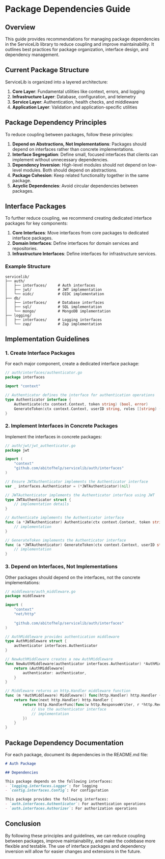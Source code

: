 # Package Dependencies Guide

## Overview

This guide provides recommendations for managing package dependencies in the ServiceLib library to reduce coupling and improve maintainability. It outlines best practices for package organization, interface design, and dependency management.

## Current Package Structure

ServiceLib is organized into a layered architecture:

1. **Core Layer**: Fundamental utilities like context, errors, and logging
2. **Infrastructure Layer**: Database, configuration, and telemetry
3. **Service Layer**: Authentication, health checks, and middleware
4. **Application Layer**: Validation and application-specific utilities

## Package Dependency Principles

To reduce coupling between packages, follow these principles:

1. **Depend on Abstractions, Not Implementations**: Packages should depend on interfaces rather than concrete implementations.
2. **Interface Segregation**: Define small, focused interfaces that clients can implement without unnecessary dependencies.
3. **Dependency Inversion**: High-level modules should not depend on low-level modules. Both should depend on abstractions.
4. **Package Cohesion**: Keep related functionality together in the same package.
5. **Acyclic Dependencies**: Avoid circular dependencies between packages.

## Interface Packages

To further reduce coupling, we recommend creating dedicated interface packages for key components:

1. **Core Interfaces**: Move interfaces from core packages to dedicated interface packages.
2. **Domain Interfaces**: Define interfaces for domain services and repositories.
3. **Infrastructure Interfaces**: Define interfaces for infrastructure services.

### Example Structure

```
servicelib/
├── auth/
│   ├── interfaces/     # Auth interfaces
│   ├── jwt/            # JWT implementation
│   └── oidc/           # OIDC implementation
├── db/
│   ├── interfaces/     # Database interfaces
│   ├── sql/            # SQL implementation
│   └── mongo/          # MongoDB implementation
├── logging/
│   ├── interfaces/     # Logging interfaces
│   └── zap/            # Zap implementation
```

## Implementation Guidelines

### 1. Create Interface Packages

For each major component, create a dedicated interface package:

```go
// auth/interfaces/authenticator.go
package interfaces

import "context"

// Authenticator defines the interface for authentication operations
type Authenticator interface {
    Authenticate(ctx context.Context, token string) (bool, error)
    GenerateToken(ctx context.Context, userID string, roles []string) (string, error)
}
```

### 2. Implement Interfaces in Concrete Packages

Implement the interfaces in concrete packages:

```go
// auth/jwt/jwt_authenticator.go
package jwt

import (
    "context"
    "github.com/abitofhelp/servicelib/auth/interfaces"
)

// Ensure JWTAuthenticator implements the Authenticator interface
var _ interfaces.Authenticator = (*JWTAuthenticator)(nil)

// JWTAuthenticator implements the Authenticator interface using JWT
type JWTAuthenticator struct {
    // implementation details
}

// Authenticate implements the Authenticator interface
func (a *JWTAuthenticator) Authenticate(ctx context.Context, token string) (bool, error) {
    // implementation
}

// GenerateToken implements the Authenticator interface
func (a *JWTAuthenticator) GenerateToken(ctx context.Context, userID string, roles []string) (string, error) {
    // implementation
}
```

### 3. Depend on Interfaces, Not Implementations

Other packages should depend on the interfaces, not the concrete implementations:

```go
// middleware/auth_middleware.go
package middleware

import (
    "context"
    "net/http"
    
    "github.com/abitofhelp/servicelib/auth/interfaces"
)

// AuthMiddleware provides authentication middleware
type AuthMiddleware struct {
    authenticator interfaces.Authenticator
}

// NewAuthMiddleware creates a new AuthMiddleware
func NewAuthMiddleware(authenticator interfaces.Authenticator) *AuthMiddleware {
    return &AuthMiddleware{
        authenticator: authenticator,
    }
}

// Middleware returns an http.Handler middleware function
func (m *AuthMiddleware) Middleware() func(http.Handler) http.Handler {
    return func(next http.Handler) http.Handler {
        return http.HandlerFunc(func(w http.ResponseWriter, r *http.Request) {
            // Use the authenticator interface
            // implementation
        })
    }
}
```

## Package Dependency Documentation

For each package, document its dependencies in the README.md file:

```markdown
# Auth Package

## Dependencies

This package depends on the following interfaces:
- `logging.interfaces.Logger`: For logging
- `config.interfaces.Config`: For configuration

This package provides the following interfaces:
- `auth.interfaces.Authenticator`: For authentication operations
- `auth.interfaces.Authorizer`: For authorization operations
```

## Conclusion

By following these principles and guidelines, we can reduce coupling between packages, improve maintainability, and make the codebase more flexible and testable. The use of interface packages and dependency inversion will allow for easier changes and extensions in the future.